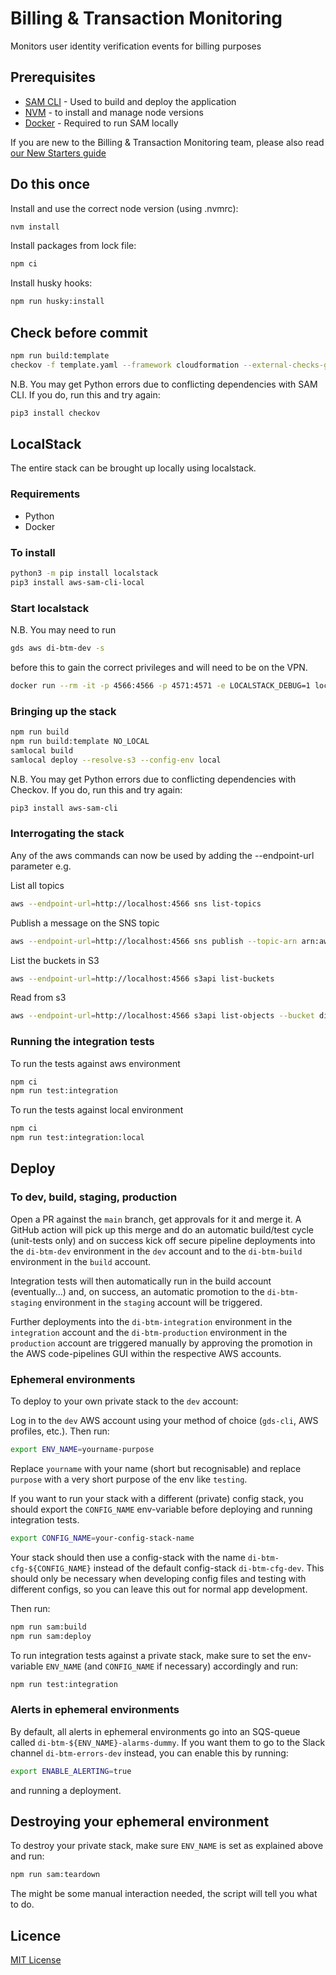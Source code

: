 # Billing & Transaction Monitoring

Monitors user identity verification events for billing purposes

## Prerequisites

- [SAM CLI](https://docs.aws.amazon.com/serverless-application-model/latest/developerguide/serverless-sam-cli-install.html) - Used to build and deploy the application
- [NVM](https://github.com/nvm-sh/nvm) - to install and manage node versions
- [Docker](https://docs.docker.com/get-docker/) - Required to run SAM locally

If you are new to the Billing & Transaction Monitoring team, please also read [our New Starters guide](https://govukverify.atlassian.net/l/cp/XMirz7JE)

## Do this once

Install and use the correct node version (using .nvmrc):

```sh
nvm install
```

Install packages from lock file:

```sh
npm ci
```

Install husky hooks:

```sh
npm run husky:install
```

## Check before commit

```sh
npm run build:template
checkov -f template.yaml --framework cloudformation --external-checks-git git@github.com:alphagov/di-devplatform-checkov-hook.git//src/gds_digitalidentity_checkovhook/custom_policies
```

N.B. You may get Python errors due to conflicting dependencies with SAM CLI. If you do, run this and try again:

```sh
pip3 install checkov
```

## LocalStack

The entire stack can be brought up locally using localstack.

### Requirements

- Python
- Docker

### To install

```sh
python3 -m pip install localstack
pip3 install aws-sam-cli-local
```

### Start localstack

N.B. You may need to run

```sh
gds aws di-btm-dev -s
```

before this to gain the correct privileges and will need to be on the VPN.

```sh
docker run --rm -it -p 4566:4566 -p 4571:4571 -e LOCALSTACK_DEBUG=1 localstack/localstack
```

### Bringing up the stack

```sh
npm run build
npm run build:template NO_LOCAL
samlocal build
samlocal deploy --resolve-s3 --config-env local
```

N.B. You may get Python errors due to conflicting dependencies with Checkov. If you do, run this and try again:

```sh
pip3 install aws-sam-cli
```

### Interrogating the stack

Any of the aws commands can now be used by adding the --endpoint-url parameter e.g.

List all topics

```sh
aws --endpoint-url=http://localhost:4566 sns list-topics
```

Publish a message on the SNS topic

```sh
aws --endpoint-url=http://localhost:4566 sns publish --topic-arn arn:aws:sns:eu-west-2:000000000000:TestTxMATopic --message '{"event_id":"67e5-4b66-a403","timestamp":1668124800,"timestamp_formatted":"2022-11-11T09:26:18.000Z","event_name":"VENDOR_1_EVENT_1","component_id":"https://test.gov.uk","reIngestCount":0}'
```

List the buckets in S3

```sh
aws --endpoint-url=http://localhost:4566 s3api list-buckets
```

Read from s3

```sh
aws --endpoint-url=http://localhost:4566 s3api list-objects --bucket di-btm-storagebucket-fc161d3a
```

### Running the integration tests

To run the tests against aws environment

```sh
npm ci
npm run test:integration

```

To run the tests against local environment

```sh
npm ci
npm run test:integration:local
```

## Deploy

### To dev, build, staging, production

Open a PR against the `main` branch, get approvals for it and merge it. A GitHub action will pick up this merge and
do an automatic build/test cycle (unit-tests only) and on success kick off secure pipeline deployments into the
`di-btm-dev` environment in the `dev` account and to the `di-btm-build` environment in the `build` account.

Integration tests will then automatically run in the build account (eventually...) and, on success, an automatic
promotion to the `di-btm-staging` environment in the `staging` account will be triggered.

Further deployments into the `di-btm-integration` environment in the `integration` account and the `di-btm-production`
environment in the `production` account are triggered manually by approving the promotion in the AWS code-pipelines GUI
within the respective AWS accounts.

### Ephemeral environments

To deploy to your own private stack to the `dev` account:

Log in to the `dev` AWS account using your method of choice (`gds-cli`, AWS profiles, etc.).
Then run:

```sh
export ENV_NAME=yourname-purpose
```

Replace `yourname` with your name (short but recognisable) and replace `purpose` with a very short purpose of the env
like `testing`.

If you want to run your stack with a different (private) config stack, you should export the
`CONFIG_NAME` env-variable before deploying and running integration tests.

```sh
export CONFIG_NAME=your-config-stack-name
```

Your stack should then use a config-stack with the name `di-btm-cfg-${CONFIG_NAME}` instead of the default
config-stack `di-btm-cfg-dev`. This should only be necessary when developing config files and testing with
different configs, so you can leave this out for normal app development.

Then run:

```sh
npm run sam:build
npm run sam:deploy
```

To run integration tests against a private stack, make sure to set the env-variable `ENV_NAME` (and
`CONFIG_NAME` if necessary) accordingly and run:

```sh
npm run test:integration
```

### Alerts in ephemeral environments

By default, all alerts in ephemeral environments go into an SQS-queue called `di-btm-${ENV_NAME}-alarms-dummy`. If you
want them to go to the Slack channel `di-btm-errors-dev` instead, you can enable this by running:

```sh
export ENABLE_ALERTING=true
```

and running a deployment.

## Destroying your ephemeral environment

To destroy your private stack, make sure `ENV_NAME` is set as explained above and run:

```sh
npm run sam:teardown
```

The might be some manual interaction needed, the script will tell you what to do.

## Licence

[MIT License](LICENCE)
